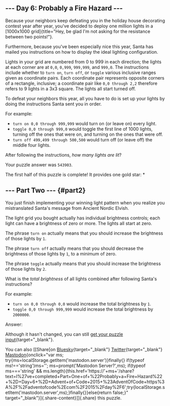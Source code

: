## \-\-- Day 6: Probably a Fire Hazard \-\--

Because your neighbors keep defeating you in the holiday house
decorating contest year after year, you\'ve decided to deploy one
million lights in a [1000x1000
grid]{title="Hey, be glad I'm not asking for the resistance between two points!"}.

Furthermore, because you\'ve been especially nice this year, Santa has
mailed you instructions on how to display the ideal lighting
configuration.

Lights in your grid are numbered from 0 to 999 in each direction; the
lights at each corner are at `0,0`, `0,999`, `999,999`, and `999,0`. The
instructions include whether to `turn on`, `turn off`, or `toggle`
various inclusive ranges given as coordinate pairs. Each coordinate pair
represents opposite corners of a rectangle, inclusive; a coordinate pair
like `0,0 through 2,2` therefore refers to 9 lights in a 3x3 square. The
lights all start turned off.

To defeat your neighbors this year, all you have to do is set up your
lights by doing the instructions Santa sent you in order.

For example:

-   `turn on 0,0 through 999,999` would turn on (or leave on) every
    light.
-   `toggle 0,0 through 999,0` would toggle the first line of 1000
    lights, turning off the ones that were on, and turning on the ones
    that were off.
-   `turn off 499,499 through 500,500` would turn off (or leave off) the
    middle four lights.

After following the instructions, *how many lights are lit*?

Your puzzle answer was `543903`.

The first half of this puzzle is complete! It provides one gold star: \*

## \-\-- Part Two \-\-- {#part2}

You just finish implementing your winning light pattern when you realize
you mistranslated Santa\'s message from Ancient Nordic Elvish.

The light grid you bought actually has individual brightness controls;
each light can have a brightness of zero or more. The lights all start
at zero.

The phrase `turn on` actually means that you should increase the
brightness of those lights by `1`.

The phrase `turn off` actually means that you should decrease the
brightness of those lights by `1`, to a minimum of zero.

The phrase `toggle` actually means that you should increase the
brightness of those lights by `2`.

What is the *total brightness* of all lights combined after following
Santa\'s instructions?

For example:

-   `turn on 0,0 through 0,0` would increase the total brightness by
    `1`.
-   `toggle 0,0 through 999,999` would increase the total brightness by
    `2000000`.

Answer:

Although it hasn\'t changed, you can still [get your puzzle
input](6/input){target="_blank"}.

You can also [\[Share[on
[Bluesky](https://bsky.app/intent/compose?text=I%27ve+completed+Part+One+of+%22Probably+a+Fire+Hazard%22+%2D+Day+6+%2D+Advent+of+Code+2015+%23AdventOfCode+https%3A%2F%2Fadventofcode%2Ecom%2F2015%2Fday%2F6){target="_blank"}
[Twitter](https://twitter.com/intent/tweet?text=I%27ve+completed+Part+One+of+%22Probably+a+Fire+Hazard%22+%2D+Day+6+%2D+Advent+of+Code+2015&url=https%3A%2F%2Fadventofcode%2Ecom%2F2015%2Fday%2F6&related=ericwastl&hashtags=AdventOfCode){target="_blank"}
[Mastodon](javascript:void(0);){onclick="var ms; try{ms=localStorage.getItem('mastodon.server')}finally{} if(typeof ms!=='string')ms=''; ms=prompt('Mastodon Server?',ms); if(typeof ms==='string' && ms.length){this.href='https://'+ms+'/share?text=I%27ve+completed+Part+One+of+%22Probably+a+Fire+Hazard%22+%2D+Day+6+%2D+Advent+of+Code+2015+%23AdventOfCode+https%3A%2F%2Fadventofcode%2Ecom%2F2015%2Fday%2F6';try{localStorage.setItem('mastodon.server',ms);}finally{}}else{return false;}"
target="_blank"}]{.share-content}\]]{.share} this puzzle.
